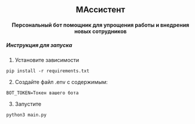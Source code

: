 <center><h2>МАссистент</h2></center>

<center><h4>Персональный бот помощник для упрощения работы и внедрения новых сотрудников</h4></center>

<h5>Инструкция для запуска</h5>

1. Установите зависимости<br>

```pip install -r requirements.txt```<br>

2. Создайте файл .env с содержимым:<br>

```BOT_TOKEN=Токен вашего бота```<br>

3. Запустите<br>

```python3 main.py```